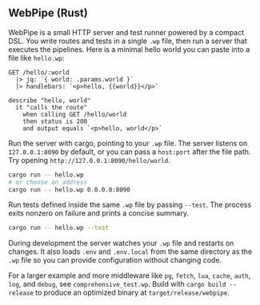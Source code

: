 ## WebPipe (Rust)

WebPipe is a small HTTP server and test runner powered by a compact DSL. You write routes and tests in a single `.wp` file, then run a server that executes the pipelines. Here is a minimal hello world you can paste into a file like `hello.wp`:

```text
GET /hello/:world
  |> jq: `{ world: .params.world }`
  |> handlebars: `<p>hello, {{world}}</p>`

describe "hello, world"
  it "calls the route"
    when calling GET /hello/world
    then status is 200
    and output equals `<p>hello, world</p>`
```

Run the server with cargo, pointing to your `.wp` file. The server listens on `127.0.0.1:8090` by default, or you can pass a `host:port` after the file path. Try opening `http://127.0.0.1:8090/hello/world`.

```bash
cargo run -- hello.wp
# or choose an address
cargo run -- hello.wp 0.0.0.0:8090
```

Run tests defined inside the same `.wp` file by passing `--test`. The process exits nonzero on failure and prints a concise summary.

```bash
cargo run -- hello.wp --test
```

During development the server watches your `.wp` file and restarts on changes. It also loads `.env` and `.env.local` from the same directory as the `.wp` file so you can provide configuration without changing code.

For a larger example and more middleware like `pg`, `fetch`, `lua`, `cache`, `auth`, `log`, and `debug`, see `comprehensive_test.wp`. Build with `cargo build --release` to produce an optimized binary at `target/release/webpipe`.

